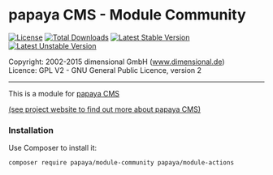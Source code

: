 # papaya CMS - Module Community

[![License](https://poser.pugx.org/papaya/module-community/license.svg)](https://packagist.org/packages/papaya/module-community)
[![Total Downloads](https://poser.pugx.org/papaya/module-community/downloads.svg)](https://packagist.org/packages/papaya/module-community)
[![Latest Stable Version](https://poser.pugx.org/papaya/module-community/v/stable.svg)](https://packagist.org/packages/papaya/module-community)
[![Latest Unstable Version](https://poser.pugx.org/papaya/module-community/v/unstable.svg)](https://packagist.org/packages/papaya/module-community)

Copyright: 2002-2015 dimensional GmbH (www.dimensional.de)<br/>
Licence: GPL V2 - GNU General Public Licence, version 2

-----------------------------------------------------------------------

This is a module for [papaya CMS](https://github.com/papayaCMS/) 

[(see project website to find out more about papaya CMS)](http://www.papaya-cms.com/)

### Installation

Use Composer to install it:

```
composer require papaya/module-community papaya/module-actions
```
